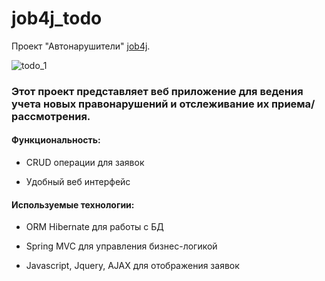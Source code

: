 # job4j_todo
Проект "Автонарушители" [job4j](https://job4j.ru/).

![todo_1](images/version_4.jpg)


### Этот проект представляет веб приложение для ведения учета новых правонарушений и отслеживание их приема/рассмотрения.

#### Функциональность:

- CRUD операции для заявок

- Удобный веб интерфейс

#### Используемые технологии:

- ORM Hibernate для работы с БД

- Spring MVC для управления бизнес-логикой

- Javascript, Jquery, AJAX для отображения заявок